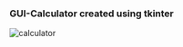 ### GUI-Calculator created using tkinter ###

![calculator](https://user-images.githubusercontent.com/68140538/88300708-6af0c400-cd21-11ea-9b66-be6c72e755fc.PNG)

